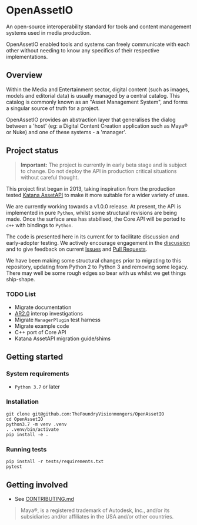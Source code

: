 # OpenAssetIO

An open-source interoperability standard for tools and content management systems used in media production.

OpenAssetIO enabled tools and systems can freely communicate with each other without needing to know any specifics of their respective implementations.

## Overview

Within the Media and Entertainment sector, digital content (such as images, models and editorial data) is usually managed by a central catalog. This catalog is commonly known as an "Asset Management System", and forms a singular source of truth for a project.

OpenAssetIO provides an abstraction layer that generalises the dialog between a 'host' (eg: a Digital Content Creation application such as Maya&reg; or Nuke) and one of these systems - a 'manager'.

## Project status

> **Important:** The project is currently in early beta stage and is subject to change. Do not deploy the API in production critical situations without careful thought.

This project first began in 2013, taking inspiration from the production tested [Katana AssetAPI](https://learn.foundry.com/test/katana/4.0/Content/tg/asset_management_system_plugin_api/asset_management_system.html) to make it more suitable for a wider variety of uses.

We are currently working towards a v1.0.0 release. At present, the API is implemented in pure `Python`, whilst some structural revisions are being made. Once the surface area has stabilised, the Core API will be ported to `c++` with bindings to `Python`.

The code is presented here in its current for to facilitate discussion and early-adopter testing. We actively encourage engagement in the [discussion](https://github.com/TheFoundryVisionmongers/OpenAssetIO/discussions) and to give feedback on current [Issues](https://github.com/TheFoundryVisionmongers/OpenAssetIO/issues) and [Pull Requests](https://github.com/TheFoundryVisionmongers/OpenAssetIO/pulls).

We have been making some structural changes prior to migrating to this repository, updating from Python 2 to Python 3 and removing some legacy. There may well be some rough edges so bear with us whilst we get things ship-shape.

### TODO List
 - Migrate documentation
 - [AR2.0](https://graphics.pixar.com/usd/docs/668045551.html) interop investigations
 - Migrate `ManagerPlugin` test harness
 - Migrate example code
 - C++ port of Core API
 - Katana AssetAPI migration guide/shims

## Getting started

### System requirements
- `Python 3.7` or later

### Installation
```
git clone git@github.com:TheFoundryVisionmongers/OpenAssetIO
cd OpenAssetIO
python3.7 -m venv .venv
. .venv/bin/activate
pip install -e .
```

### Running tests
```
pip install -r tests/requirements.txt
pytest
```

## Getting involved
- See [CONTRIBUTING.md](CONTRIBUTING.md)


> Maya&reg;, is a registered trademark of Autodesk, Inc., and/or its subsidiaries and/or affiliates in the USA and/or other countries.
